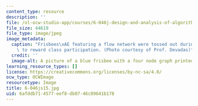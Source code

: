 ```yaml
---
content_type: resource
description: ''
file: /ol-ocw-studio-app/courses/6-046j-design-and-analysis-of-algorithms-spring-2015/6afddb714577eef8db0746c89641b178_6-046js15.jpg
file_size: 44619
file_type: image/jpeg
image_metadata:
  caption: "Frisbees\xAE featuring a flow network were tossed out during lectures\
    \ to reward class participation. (Photo courtesy of Prof. Devadas)"
  credit: ''
  image-alt: A picture of a blue frisbee with a four node graph printed on it.
learning_resource_types: []
license: https://creativecommons.org/licenses/by-nc-sa/4.0/
ocw_type: OCWImage
resourcetype: Image
title: 6-046js15.jpg
uid: 6afddb71-4577-eef8-db07-46c89641b178
---
```

